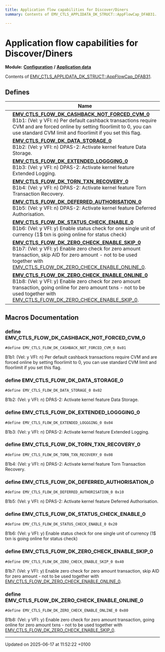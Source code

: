 ```yaml
---
title: Application flow capabilities for Discover/Diners
summary: Contents of EMV_CTLS_APPLIDATA_DK_STRUCT::AppFlowCap_DFAB31. 

---
```


# Application flow capabilities for Discover/Diners

**Module:** **[Configuration](group___a_d_k___c_o_n_f_i_g_u_r_a_t_i_o_n.md)** **/** **[Application data](group___d_e_f___c_o_n_f___a_p_p_l_i.md)**

Contents of [EMV_CTLS_APPLIDATA_DK_STRUCT::AppFlowCap_DFAB31](struct_e_m_v___c_t_l_s___a_p_p_l_i_d_a_t_a___d_k___s_t_r_u_c_t.md#variable-appflowcap-dfab31). 

## Defines

|                | Name           |
| -------------- | -------------- |
|  | **[EMV_CTLS_FLOW_DK_CASHBACK_NOT_FORCED_CVM_0](group___d_e_f___f_l_o_w___d_k.md#define-emv-ctls-flow-dk-cashback-not-forced-cvm-0)** <br>B1b1: (Vel: y VFI: n) Per default cashback transactions require CVM and are forced online by setting floorlimit to 0, you can use standard CVM limit and floorlimit if you set this flag.  |
|  | **[EMV_CTLS_FLOW_DK_DATA_STORAGE_0](group___d_e_f___f_l_o_w___d_k.md#define-emv-ctls-flow-dk-data-storage-0)** <br>B1b2: (Vel: y VFI: n) DPAS-2: Activate kernel feature Data Storage.  |
|  | **[EMV_CTLS_FLOW_DK_EXTENDED_LOGGGING_0](group___d_e_f___f_l_o_w___d_k.md#define-emv-ctls-flow-dk-extended-loggging-0)** <br>B1b3: (Vel: y VFI: n) DPAS-2: Activate kernel feature Extended Logging.  |
|  | **[EMV_CTLS_FLOW_DK_TORN_TXN_RECOVERY_0](group___d_e_f___f_l_o_w___d_k.md#define-emv-ctls-flow-dk-torn-txn-recovery-0)** <br>B1b4: (Vel: y VFI: n) DPAS-2: Activate kernel feature Torn Transaction Recovery.  |
|  | **[EMV_CTLS_FLOW_DK_DEFERRED_AUTHORISATION_0](group___d_e_f___f_l_o_w___d_k.md#define-emv-ctls-flow-dk-deferred-authorisation-0)** <br>B1b5: (Vel: y VFI: n) DPAS-2: Activate kernel feature Deferred Authorisation.  |
|  | **[EMV_CTLS_FLOW_DK_STATUS_CHECK_ENABLE_0](group___d_e_f___f_l_o_w___d_k.md#define-emv-ctls-flow-dk-status-check-enable-0)** <br>B1b6: (Vel: y VFI: y) Enable status check for one single unit of currency (1$ txn is going online for status check)  |
|  | **[EMV_CTLS_FLOW_DK_ZERO_CHECK_ENABLE_SKIP_0](group___d_e_f___f_l_o_w___d_k.md#define-emv-ctls-flow-dk-zero-check-enable-skip-0)** <br>B1b7: (Vel: y VFI: y) Enable zero check for zero amount transaction, skip AID for zero amount - not to be used together with [EMV_CTLS_FLOW_DK_ZERO_CHECK_ENABLE_ONLINE_0]().  |
|  | **[EMV_CTLS_FLOW_DK_ZERO_CHECK_ENABLE_ONLINE_0](group___d_e_f___f_l_o_w___d_k.md#define-emv-ctls-flow-dk-zero-check-enable-online-0)** <br>B1b8: (Vel: y VFI: y) Enable zero check for zero amount transaction, going online for zero amount txns - not to be used together with [EMV_CTLS_FLOW_DK_ZERO_CHECK_ENABLE_SKIP_0](group___d_e_f___f_l_o_w___d_k.md#define-emv-ctls-flow-dk-zero-check-enable-skip-0).  |




## Macros Documentation

### define EMV_CTLS_FLOW_DK_CASHBACK_NOT_FORCED_CVM_0

```
#define EMV_CTLS_FLOW_DK_CASHBACK_NOT_FORCED_CVM_0 0x01
```

B1b1: (Vel: y VFI: n) Per default cashback transactions require CVM and are forced online by setting floorlimit to 0, you can use standard CVM limit and floorlimit if you set this flag. 

### define EMV_CTLS_FLOW_DK_DATA_STORAGE_0

```
#define EMV_CTLS_FLOW_DK_DATA_STORAGE_0 0x02
```

B1b2: (Vel: y VFI: n) DPAS-2: Activate kernel feature Data Storage. 

### define EMV_CTLS_FLOW_DK_EXTENDED_LOGGGING_0

```
#define EMV_CTLS_FLOW_DK_EXTENDED_LOGGGING_0 0x04
```

B1b3: (Vel: y VFI: n) DPAS-2: Activate kernel feature Extended Logging. 

### define EMV_CTLS_FLOW_DK_TORN_TXN_RECOVERY_0

```
#define EMV_CTLS_FLOW_DK_TORN_TXN_RECOVERY_0 0x08
```

B1b4: (Vel: y VFI: n) DPAS-2: Activate kernel feature Torn Transaction Recovery. 

### define EMV_CTLS_FLOW_DK_DEFERRED_AUTHORISATION_0

```
#define EMV_CTLS_FLOW_DK_DEFERRED_AUTHORISATION_0 0x10
```

B1b5: (Vel: y VFI: n) DPAS-2: Activate kernel feature Deferred Authorisation. 

### define EMV_CTLS_FLOW_DK_STATUS_CHECK_ENABLE_0

```
#define EMV_CTLS_FLOW_DK_STATUS_CHECK_ENABLE_0 0x20
```

B1b6: (Vel: y VFI: y) Enable status check for one single unit of currency (1$ txn is going online for status check) 

### define EMV_CTLS_FLOW_DK_ZERO_CHECK_ENABLE_SKIP_0

```
#define EMV_CTLS_FLOW_DK_ZERO_CHECK_ENABLE_SKIP_0 0x40
```

B1b7: (Vel: y VFI: y) Enable zero check for zero amount transaction, skip AID for zero amount - not to be used together with [EMV_CTLS_FLOW_DK_ZERO_CHECK_ENABLE_ONLINE_0](). 

### define EMV_CTLS_FLOW_DK_ZERO_CHECK_ENABLE_ONLINE_0

```
#define EMV_CTLS_FLOW_DK_ZERO_CHECK_ENABLE_ONLINE_0 0x80
```

B1b8: (Vel: y VFI: y) Enable zero check for zero amount transaction, going online for zero amount txns - not to be used together with [EMV_CTLS_FLOW_DK_ZERO_CHECK_ENABLE_SKIP_0](group___d_e_f___f_l_o_w___d_k.md#define-emv-ctls-flow-dk-zero-check-enable-skip-0). 



-------------------------------

Updated on 2025-06-17 at 11:52:22 +0100